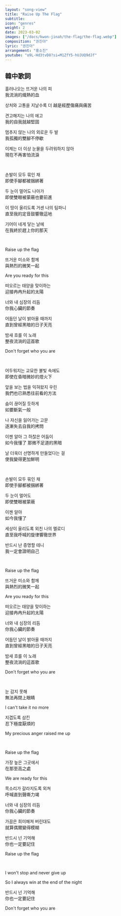 ```yaml
---
layout: "song-view"
title: "Raise Up The Flag"
subtitle: 
icon: "genres"
weight: 2
date: 2023-03-02
images: ["/docs/kwon-jinah/the-flag/the-flag.webp"]
composition: "권진아"
lyric: "권진아"
arrangement: "홍소진"
youtube: "o9L-Hd3tvD8?si=M1ZfY5-hUJUQ9dJf"
---
```


## 韓中歌詞

흘러나오는 뜨거운 나의 피  
我流淌的熾熱的血  

상처와 고통을 지날수록 더 
越是經歷傷痛與痛苦  

견고해지는 나의 에고  
我的自我就越堅固  

멈추지 않는 나의 외로운 두 발  
我孤獨的雙腳不停歇  

이제는 더 이상 눈물을 두려워하지 않아  
現在不再害怕流淚  

</br>

손발이 모두 묶인 채  
即使手腳都被捆綁著  

두 눈이 멀어도 나아가  
即使雙眼被蒙蔽也要前進  

이 땅이 울리도록 거센 나의 팀파니  
直至我的定音鼓響徹這地

기어이 네게 닿는 날에  
在我終於趕上你的那天  

</br>

Raise up the flag  

뜨거운 미소와 함께  
與熱烈的微笑一起

Are you ready for this  

떠오르는 태양을 맞이하는  
迎接冉冉升起的太陽

너와 내 심장의 리듬  
你我心臟的節奏  

어둡던 날이 밝아올 때까지  
直到曾經黑暗的日子天亮  

밤새 흐를 이 노래  
整夜流淌的這首歌  

Don't forget who you are  

</br>

어두워지는 교묘한 불빛 속에도  
即使在昏暗微妙的燈火下  

앞을 보는 법을 익혀왔지 우린  
我們也已熟悉往前看的方法  

숨이 끊어질 듯하게  
如要斷氣一般  

나 자신을 잃어가는 고문  
逐漸失去自我的拷問  

이젠 알아 그 하찮은 어둠이  
如今我懂了 那微不足道的黑暗  

날 더욱더 선명하게 만들었다는 걸  
使我變得更加鮮明  

</br>

손발이 모두 묶인 채  
即使手腳都被捆綁著  

두 눈이 멀어도  
即使雙眼被蒙蔽  

이젠 알아  
如今我懂了  

세상이 울리도록 외친 나의 멜로디  
直至我呼喊的旋律響徹世界  

반드시 난 증명할 테니  
我一定會證明自己  

</br>

Raise up the flag  

뜨거운 미소와 함께  
與熱烈的微笑一起

Are you ready for this  

떠오르는 태양을 맞이하는  
迎接冉冉升起的太陽

너와 내 심장의 리듬  
你我心臟的節奏  

어둡던 날이 밝아올 때까지  
直到曾經黑暗的日子天亮  

밤새 흐를 이 노래  
整夜流淌的這首歌  

Don't forget who you are  

</br>

눈 감지 못해  
無法再閉上眼睛  

I can't take it no more  

지겹도록 삼킨  
忍下極度厭煩的  

My precious anger raised me up  

</br>

Raise up the flag  

가장 높은 그곳에서  
在那至高之處  

We are ready for this  

목소리가 갈라지도록 외쳐  
呼喊直到聲嘶力竭

너와 내 심장의 리듬  
你我心臟的節奏  

가끔은 희미해져 버린대도  
就算偶爾變得模糊  

반드시 넌 기억해  
你也一定要記住  

Raise up the flag  

</br>

I won't stop and never give up  

So I always win at the end of the night  

반드시 넌 기억해  
你也一定要記住  

Don't forget who you are  
